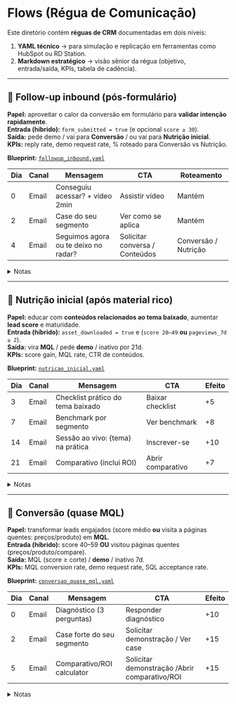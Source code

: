 # Flows (Régua de Comunicação)

Este diretório contém **réguas de CRM** documentadas em dois níveis:
1. **YAML técnico** → para simulação e replicação em ferramentas como HubSpot ou RD Station.  
2. **Markdown estratégico** → visão sênior da régua (objetivo, entrada/saída, KPIs, tabela de cadência).  

---

## 📌 Follow-up inbound (pós-formulário)

**Papel:** aproveitar o calor da conversão em formulário para **validar intenção rapidamente**.  
**Entrada (híbrido):** `form_submitted = true` (e opcional `score ≥ 30`).  
**Saída:** pede demo / vai para **Conversão** / ou vai para **Nutrição inicial**.  
**KPIs:** reply rate, demo request rate, % roteado para Conversão vs Nutrição.

**Blueprint:** [`followup_inbound.yaml`](followup_inbound.yaml)

| Dia | Canal | Mensagem                                  | CTA                              | Roteamento |
|-----|-------|--------------------------------------------|----------------------------------|-----------|
| 0   | Email | Conseguiu acessar? + vídeo 2min            | Assistir vídeo                   | Mantém    |
| 2   | Email | Case do seu segmento                       | Ver como se aplica               | Mantém    |
| 4   | Email | Seguimos agora ou te deixo no radar?       | Solicitar conversa / Conteúdos   | Conversão / Nutrição |

<details>
<summary>Notas</summary>

- Curta (até 4 dias), só 3 toques.  
- Se engajar → roteia para **Conversão** ou SDR.  
- Se não → entra em **Nutrição inicial**.  
</details>

---

## 📌 Nutrição inicial (após material rico)

**Papel:** educar com **conteúdos relacionados ao tema baixado**, aumentar **lead score** e maturidade.  
**Entrada (híbrido):** `asset_downloaded = true` e (`score 20–49` **ou** `pageviews_7d ≥ 2`).  
**Saída:** vira **MQL** / pede **demo** / inativo por 21d.  
**KPIs:** score gain, MQL rate, CTR de conteúdos.

**Blueprint:** [`nutricao_inicial.yaml`](nutricao_inicial.yaml)

| Dia | Canal | Mensagem                                        | CTA                | Efeito |
|-----|-------|--------------------------------------------------|--------------------|--------|
| 3   | Email | Checklist prático do tema baixado               | Baixar checklist   | +5     |
| 7   | Email | Benchmark por segmento                          | Ver benchmark      | +8     |
| 14  | Email | Sessão ao vivo: {tema} na prática               | Inscrever-se       | +10    |
| 21  | Email | Comparativo (inclui ROI)                        | Abrir comparativo  | +7     |

<details>
<summary>Notas</summary>

- Personaliza o caminho de acordo com o **tema do material baixado**.  
- Mais longa (até 3 semanas), foco educativo.  
- Prepara para Conversão ou direto para MQL.  
</details>

---

## 📌 Conversão (quase MQL)

**Papel:** transformar leads engajados (score médio **ou** visita a páginas quentes: preços/produto) em **MQL**.  
**Entrada (híbrido):** score 40–59 **OU** visitou páginas quentes (preços/produto/compare).  
**Saída:** MQL (score ≥ corte) / **demo** / inativo 7d.  
**KPIs:** MQL conversion rate, demo request rate, SQL acceptance rate.

**Blueprint:** [`conversao_quase_mql.yaml`](conversao_quase_mql.yaml)

| Dia | Canal | Mensagem                                 | CTA                             | Efeito |
|-----|-------|-------------------------------------------|----------------------------------|--------|
| 0   | Email | Diagnóstico (3 perguntas)                 | Responder diagnóstico            | +10    |
| 2   | Email | Case forte do seu segmento                | Solicitar demonstração / Ver case| +15    |
| 5   | Email | Comparativo/ROI calculator               | Solicitar demonstração /Abrir comparativo/ROI | +15     |

<details>
<summary>Notas</summary>

- Gatilhos de fundo de funil (demo, ROI, case).  
- Curta (até 7 dias).  
- Enriquecimento: diagnóstico captura dados para ICP + aumenta score.  
</details>
